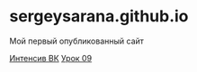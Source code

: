 # sergeysarana.github.io
Мой первый опубликованный сайт

[Интенсив ВК](https://sergeysarana.github.io/intensiv/ "Трехдневный интенсив ")
[Урок 09](https://sergeysarana.github.io/les9/ "первый сайт на bootstrap")
